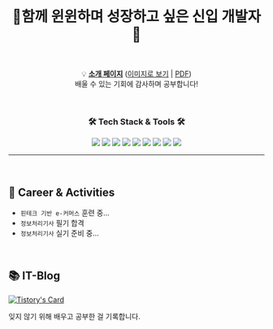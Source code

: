 <h1 align="center">🌄함께 윈윈하며 성장하고 싶은 신입 개발자🌄</h1><br>

<div align="center">

💡 [<strong>소개 페이지</strong>](https://realdeveloper.pro/630ae63f37bb30b80da8abc0)
([이미지로 보기](https://github.com/kizuc/PersonalProject/issues/4)  |  [PDF](https://github.com/kizuc/PersonalProject/files/9467447/-.3.pdf))<br>
배울 수 있는 기회에 감사하며 공부합니다!<br>
</div>
<br>

<div align="center">
<h3>🛠️ <strong>Tech Stack & Tools </strong> 🛠️</h3> 
<img src="https://img.shields.io/badge/JAVA-007396?style=flat-square&logo=JAVA&logoColor=white"/>  
<img src="https://img.shields.io/badge/JavaScript-F7DF1E?style=flat-square&logo=JavaScript&logoColor=white"/>
<img src="https://img.shields.io/badge/jQuery-0769AD?style=flat-square&logo=jQuery&logoColor=white"/>
<img src="https://img.shields.io/badge/Spring-6DB33F?style=flat-square&logo=Spring&logoColor=white"/>  
<img src="https://img.shields.io/badge/MySQL-4479A1?style=flat-square&logo=MySQL&logoColor=white"/> 
<img src="https://img.shields.io/badge/Oracle-E34F26?style=flat-square&logo=Oracle&logoColor=white"/> 
<img src="https://img.shields.io/badge/HTML5-E34F26?style=flat-square&logo=HTML5&logoColor=white"/>  
<img src="https://img.shields.io/badge/CSS3-1572B6?style=flat-square&logo=CSS3&logoColor=white"/> 
<img src="https://img.shields.io/badge/GitHub-181717?style=flat-square&logo=GitHub&logoColor=white"/> 
</div>

<hr><br>

<!--
<div align="center">
<h2>📌 <strong> Project </strong> 📌</h2> 
</div>

[![project1](https://user-images.githubusercontent.com/108128650/187853063-f3307712-7cbb-4987-8c12-ebdb5c2044af.png)](https://github.com/kizuc/PersonalProject)


[![TeamProject-kizuc](https://user-images.githubusercontent.com/108128650/187853070-69c072cc-2ee2-4e5d-9a4a-1ab0e7623212.png)](https://github.com/kizuc/TeamProject-kizuc)
-->

<h2>🦔 <strong> Career & Activities </strong> </h2>  

- `핀테크 기반 e-커머스` 훈련 중...
- `정보처리기사` 필기 합격
- `정보처리기사` 실기 준비 중...
<br>

<h2>📚 <strong> IT-Blog </strong> </h2>  

[![Tistory's Card](https://github-readme-tistory-card.vercel.app/api?name=kijuk)](https://kijuk.tistory.com)
<br>

잊지 않기 위해 배우고 공부한 걸 기록합니다.

